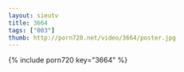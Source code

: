 ```yaml
--- 
layout: sieutv
title: 3664
tags: ["003"]
thumb: http://porn720.net/video/3664/poster.jpg
---
```

{% include porn720 key="3664" %} 
